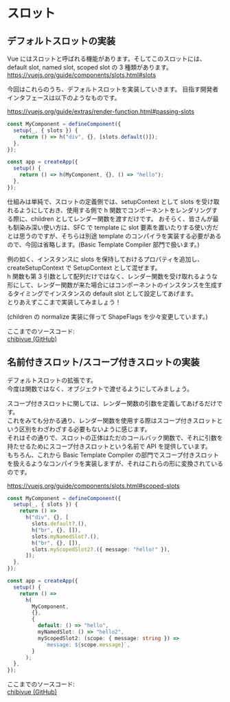 # スロット

## デフォルトスロットの実装

Vue にはスロットと呼ばれる機能があります。そしてこのスロットには、default slot, named slot, scoped slot の 3 種類があります。  
https://vuejs.org/guide/components/slots.html#slots

今回はこれらのうち、デフォルトスロットを実装していきます。
目指す開発者インタフェースは以下のようなものです。

https://vuejs.org/guide/extras/render-function.html#passing-slots

```ts
const MyComponent = defineComponent({
  setup(_, { slots }) {
    return () => h("div", {}, [slots.default()]);
  },
});

const app = createApp({
  setup() {
    return () => h(MyComponent, {}, () => "hello");
  },
});
```

仕組みは単純で、スロットの定義側では、setupContext として slots を受け取れるようにしておき、使用する側で h 関数でコンポーネントをレンダリングする際に、children としてレンダー関数を渡すだけです。
おそらく、皆さんが最も馴染み深い使い方は、SFC で template に slot 要素を置いたりする使い方だとは思うのですが、そちらは別途 template のコンパイラを実装する必要があるので、今回は省略します。(Basic Template Compiler 部門で扱います。)

例の如く、インスタンスに slots を保持しておけるプロパティを追加し、createSetupContext で SetupContext として混ぜます。  
h 関数も第 3 引数として配列だけではなく、レンダー関数を受け取れるような形にして、レンダー関数が来た場合にはコンポーネントのインスタンスを生成するタイミングでインスタンスの default slot として設定してあげます。  
とりあえずここまで実装してみましょう！

(children の normalize 実装に伴って ShapeFlags を少々変更しています。)

ここまでのソースコード:  
[chibivue (GitHub)](https://github.com/Ubugeeei/chibivue/tree/main/book/impls/40_basic_component_system/050_component_slot)

## 名前付きスロット/スコープ付きスロットの実装

デフォルトスロットの拡張です。  
今度は関数ではなく、オブジェクトで渡せるようにしてみましょう。

スコープ付きスロットに関しては、レンダー関数の引数を定義してあげるだけです。  
これをみても分かる通り、レンダー関数を使用する際はスコープ付きスロットという区別をわざわざする必要もないように感じます。  
それはその通りで、スロットの正体はただのコールバック関数で、それに引数を持たせるためにスコープ付きスロットという名前で API を提供しています。  
もちろん、これから Basic Template Compiler の部門でスコープ付きスロットを扱えるようなコンパイラを実装しますが、それはこれらの形に変換されているのです。

https://vuejs.org/guide/components/slots.html#scoped-slots

```ts
const MyComponent = defineComponent({
  setup(_, { slots }) {
    return () =>
      h("div", {}, [
        slots.default?.(),
        h("br", {}, []),
        slots.myNamedSlot?.(),
        h("br", {}, []),
        slots.myScopedSlot2?.({ message: "hello!" }),
      ]);
  },
});

const app = createApp({
  setup() {
    return () =>
      h(
        MyComponent,
        {},
        {
          default: () => "hello",
          myNamedSlot: () => "hello2",
          myScopedSlot2: (scope: { message: string }) =>
            `message: ${scope.message}`,
        }
      );
  },
});
```

ここまでのソースコード:  
[chibivue (GitHub)](https://github.com/Ubugeeei/chibivue/tree/main/book/impls/40_basic_component_system/060_slot_extend)
